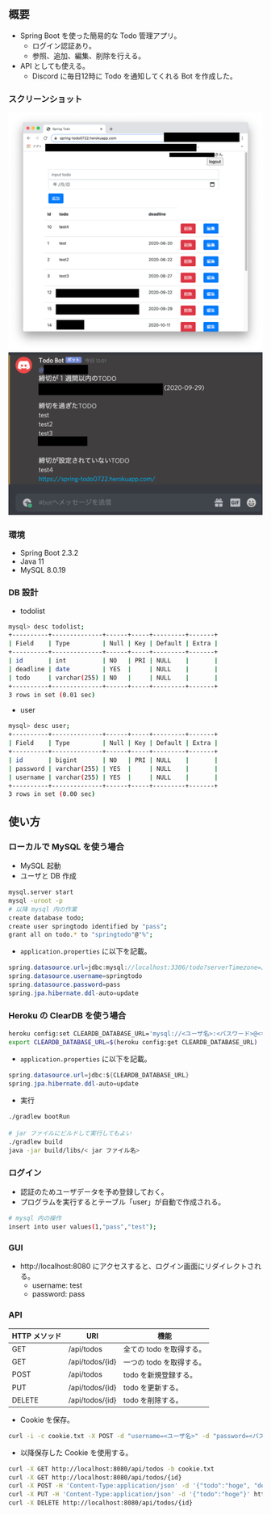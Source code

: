 ## 概要
- Spring Boot を使った簡易的な Todo 管理アプリ。
  - ログイン認証あり。
  - 参照、追加、編集、削除を行える。
- API としても使える。
  - Discord に毎日12時に Todo を通知してくれる Bot を作成した。

### スクリーンショット
![メイン画面](screenshots/main-screen.png)
![Discord画面](screenshots/discord-screen.png)

### 環境
- Spring Boot 2.3.2
- Java 11
- MySQL 8.0.19

### DB 設計
- todolist
```bash
mysql> desc todolist;
+----------+--------------+------+-----+---------+-------+
| Field    | Type         | Null | Key | Default | Extra |
+----------+--------------+------+-----+---------+-------+
| id       | int          | NO   | PRI | NULL    |       |
| deadline | date         | YES  |     | NULL    |       |
| todo     | varchar(255) | NO   |     | NULL    |       |
+----------+--------------+------+-----+---------+-------+
3 rows in set (0.01 sec)
```
- user
```bash
mysql> desc user;
+----------+--------------+------+-----+---------+-------+
| Field    | Type         | Null | Key | Default | Extra |
+----------+--------------+------+-----+---------+-------+
| id       | bigint       | NO   | PRI | NULL    |       |
| password | varchar(255) | YES  |     | NULL    |       |
| username | varchar(255) | YES  |     | NULL    |       |
+----------+--------------+------+-----+---------+-------+
3 rows in set (0.00 sec)
```

## 使い方
### ローカルで MySQL を使う場合
- MySQL 起動
- ユーザと DB 作成
```bash
mysql.server start
mysql -uroot -p
# 以降 mysql 内の作業
create database todo;
create user springtodo identified by "pass";
grant all on todo.* to "springtodo"@"%";
```

- `application.properties` に以下を記載。
```java
spring.datasource.url=jdbc:mysql://localhost:3306/todo?serverTimezone=JST
spring.datasource.username=springtodo
spring.datasource.password=pass
spring.jpa.hibernate.ddl-auto=update
```

### Heroku の ClearDB を使う場合
```bash
heroku config:set CLEARDB_DATABASE_URL='mysql://<ユーザ名>:<パスワード>@<ホスト名>/<DB名>?reconnect=true&characterEncoding=UTF-8&characterSetResults=UTF-8&serverTimezone=JST'
export CLEARDB_DATABASE_URL=$(heroku config:get CLEARDB_DATABASE_URL)
```

- `application.properties` に以下を記載。
```java
spring.datasource.url=jdbc:${CLEARDB_DATABASE_URL}
spring.jpa.hibernate.ddl-auto=update
```

- 実行
```bash
./gradlew bootRun

# jar ファイルにビルドして実行してもよい
./gradlew build
java -jar build/libs/< jar ファイル名>
```

### ログイン
- 認証のためユーザデータを予め登録しておく。
- プログラムを実行するとテーブル「user」が自動で作成される。
```bash
# mysql 内の操作
insert into user values(1,"pass","test");
```

### GUI
- http://localhost:8080 にアクセスすると、ログイン画面にリダイレクトされる。
  - username: test
  - password: pass

### API
|HTTP メソッド|URI|機能|
|---|---|---|
|GET|/api/todos|全ての todo を取得する。|
|GET|/api/todos/{id}|一つの todo を取得する。|
|POST|/api/todos|todo を新規登録する。|
|PUT|/api/todos/{id}|todo を更新する。|
|DELETE|/api/todos/{id}|todo を削除する。|

- Cookie を保存。
```bash
curl -i -c cookie.txt -X POST -d "username=<ユーザ名>" -d "password=<パスワード>" localhost:8080/sign_in
```
- 以降保存した Cookie を使用する。
```bash
curl -X GET http://localhost:8080/api/todos -b cookie.txt
curl -X GET http://localhost:8080/api/todos/{id}
curl -X POST -H 'Content-Type:application/json' -d '{"todo":"hoge", "deadline":"2020-08-01"}' http://localhost:8080/api/todos
curl -X PUT -H 'Content-Type:application/json' -d '{"todo":"hoge"}' http://localhost:8080/api/todos/{id}
curl -X DELETE http://localhost:8080/api/todos/{id}
```